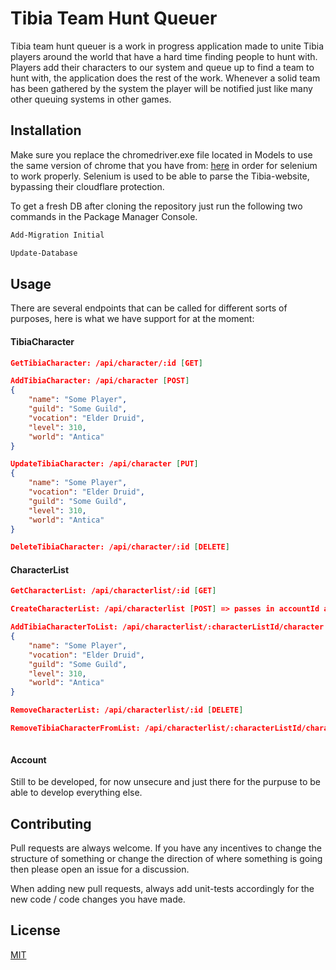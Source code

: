 # Tibia Team Hunt Queuer

Tibia team hunt queuer is a work in progress application made to unite Tibia players around the world that have a hard time finding people to hunt with. Players add their characters to our system and queue up to find a team to hunt with, the application does the rest of the work. Whenever a solid team has been gathered by the system the player will be notified just like many other queuing systems in other games.

## Installation

Make sure you replace the chromedriver.exe file located in Models to use the same version of chrome that you have from: [here](http://chromedriver.storage.googleapis.com/index.html) in order for selenium to work properly. Selenium is used to be able to parse the Tibia-website, bypassing their cloudflare protection.

To get a fresh DB after cloning the repository just run the following two commands in the Package Manager Console.
```bash
Add-Migration Initial
```

```bash
Update-Database
```

## Usage
There are several endpoints that can be called for different sorts of purposes, here is what we have support for at the moment:

#### TibiaCharacter
```JSON
GetTibiaCharacter: /api/character/:id [GET]

AddTibiaCharacter: /api/character [POST]
{
    "name": "Some Player",
    "guild": "Some Guild",
    "vocation": "Elder Druid",
    "level": 310,
    "world": "Antica"
}

UpdateTibiaCharacter: /api/character [PUT]
{
	"name": "Some Player",
	"vocation": "Elder Druid",
	"guild": "Some Guild",
	"level": 310,
	"world": "Antica"
}

DeleteTibiaCharacter: /api/character/:id [DELETE]

```

#### CharacterList
```JSON
GetCharacterList: /api/characterlist/:id [GET]

CreateCharacterList: /api/characterlist [POST] => passes in accountId as body

AddTibiaCharacterToList: /api/characterlist/:characterListId/character [POST]
{
	"name": "Some Player",
	"vocation": "Elder Druid",
	"guild": "Some Guild",
	"level": 310,
	"world": "Antica"
}

RemoveCharacterList: /api/characterlist/:id [DELETE]

RemoveTibiaCharacterFromList: /api/characterlist/:characterListId/character [DELETE] => passes in characterId as body



```


#### Account
Still to be developed, for now unsecure and just there for the purpuse to be able to develop everything else.

## Contributing
Pull requests are always welcome. If you have any incentives to change the structure of something or change the direction of where something is going then please open an issue for a discussion.

When adding new pull requests, always add unit-tests accordingly for the new code / code changes you have made.

## License
[MIT](https://choosealicense.com/licenses/mit/)